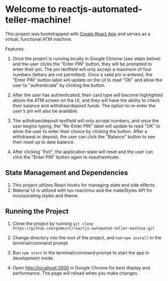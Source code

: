 # Welcome to reactjs-automated-teller-machine!

This project was bootstrapped with [Create React App](https://github.com/facebook/create-react-app) and serves as a virtual, functional ATM machine.

Features:

1. Once the project is running locally in Google Chrome (see steps below) and the user clicks the "Enter PIN" button, they will be prompted to enter their pin. The pin textfield will only accept a maximum of four numbers (letters are not permitted). Once a valid pin is entered, the "Enter PIN" button label will update on the UI to read "OK" and allow the user to "authenticate" by clicking the button.

2. After the user has authenticated, their card type will become highlighted above the ATM screen on the UI, and they will have the ability to check their balance and withdraw/deposit funds. The option to re-enter the user's pin will also be available.

3. The withdraw/deposit textfield will only accept numbers, and once the user begins typing, the "Re-Enter PIN" label will update to read "OK" to allow the user to enter their choice by clicking the button. After a withdrawal or deposit, the user can click the "Balance" button to see their most up to date balance.

4. After clicking "Exit", the application state will reset and the user can click the "Enter PIN" button again to reauthenticate.

## State Management and Dependencies

1. This project utilizes React hooks for managing state and side effects. 
2. Material UI is utilized with tss-react/mui and the makeStyles API for incorporating styles and theme.

## Running the Project

1. Clone the project by running `git clone https://github.com/gomezvt/reactjs-automated-teller-machine.git`

2. Change directory into the root of the project, and run `npm install` in the terminal/command prompt

3. Run `npm start` in the terminal/command prompt to start the app in development mode.

4. Open [http://localhost:3000](http://localhost:3000) in Google Chrome for best display and performance. The page will reload when you make changes.

